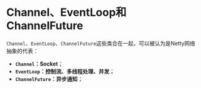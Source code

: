 Channel、EventLoop和ChannelFuture
==========================================================
`Channel`、`EventLoop`、`ChannelFuture`这些类合在一起，可以被认为是Netty网络抽象的代表：
+ **`Channel`：Socket**；
+ **`EventLoop`：控制流、多线程处理、并发**；
+ **`ChannelFuture`：异步通知**；

